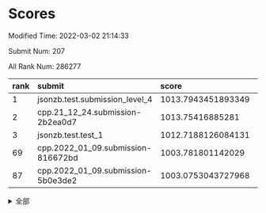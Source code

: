 # Scores

Modified Time: 2022-03-02 21:14:33

Submit Num: 207

All Rank Num: 286277

| rank |               submit               |       score        |       sigma        | pk_num |
| :--- | :--------------------------------- | :----------------- | :----------------- | :----- |
| 1    | jsonzb.test.submission_level_4     | 1013.7943451893349 | 0.8320610236140068 | 5529   |
| 2    | cpp.21_12_24.submission-2b2ea0d7   | 1013.75416885281   | 0.8055855299642437 | 5534   |
| 3    | jsonzb.test.test_1                 | 1012.7188126084131 | 0.8245162236537306 | 5528   |
| 69   | cpp.2022_01_09.submission-816672bd | 1003.781801142029  | 0.7150605505542722 | 5533   |
| 87   | cpp.2022_01_09.submission-5b0e3de2 | 1003.0753043727968 | 0.7066986723390043 | 5534   |


<details>
<summary>全部</summary>

| rank |                 submit                 |       score        |       sigma        | pk_num |
| :--- | :------------------------------------- | :----------------- | :----------------- | :----- |
| 1    | jsonzb.test.submission_level_4         | 1013.7943451893349 | 0.8320610236140068 | 5529   |
| 2    | cpp.21_12_24.submission-2b2ea0d7       | 1013.75416885281   | 0.8055855299642437 | 5534   |
| 3    | jsonzb.test.test_1                     | 1012.7188126084131 | 0.8245162236537306 | 5528   |
| 4    | gobigger.level_3.submission_level_3_1  | 1011.7354679394803 | 0.784219489095487  | 5531   |
| 5    | gobigger.level_3.submission_level_3_19 | 1011.3970072757891 | 0.7837418126549411 | 5531   |
| 6    | gobigger.level_3.submission_level_3_7  | 1011.3707893532152 | 0.7736267624686066 | 5533   |
| 7    | gobigger.level_3.submission_level_3_42 | 1011.1961084860583 | 0.7590296097558654 | 5537   |
| 8    | gobigger.level_3.submission_level_3_45 | 1011.1326689617906 | 0.7857234476179675 | 5533   |
| 9    | gobigger.level_3.submission_level_3_48 | 1010.8382378475069 | 0.771311796376459  | 5526   |
| 10   | gobigger.level_3.submission_level_3_12 | 1010.833810543963  | 0.7726901487118369 | 5536   |
| 11   | gobigger.level_3.submission_level_3_30 | 1010.804350682002  | 0.7583274134185481 | 5527   |
| 12   | gobigger.level_3.submission_level_3_35 | 1010.7815467965743 | 0.7958876589300655 | 5541   |
| 13   | gobigger.level_3.submission_level_3_47 | 1010.665233831003  | 0.7724219111280242 | 5532   |
| 14   | gobigger.level_3.submission_level_3_15 | 1010.5878472880889 | 0.7663931403743454 | 5534   |
| 15   | gobigger.level_3.submission_level_3_24 | 1010.5776049874565 | 0.7516393429601431 | 5531   |
| 16   | gobigger.level_3.submission_level_3_34 | 1010.5626082410525 | 0.7734810596399087 | 5532   |
| 17   | gobigger.level_3.submission_level_3_25 | 1010.4909682777974 | 0.7761101836842491 | 5529   |
| 18   | gobigger.level_3.submission_level_3_8  | 1010.4883006514725 | 0.7877911518612506 | 5534   |
| 19   | gobigger.level_3.submission_level_3_5  | 1010.4509011343283 | 0.7644745121974449 | 5533   |
| 20   | gobigger.level_3.submission_level_3_9  | 1010.443563223765  | 0.7839366241906741 | 5530   |
| 21   | gobigger.level_3.submission_level_3_38 | 1010.4350173780488 | 0.7460287643320799 | 5531   |
| 22   | gobigger.level_3.submission_level_3_16 | 1010.3772931331125 | 0.7408166208461248 | 5530   |
| 23   | gobigger.level_3.submission_level_3_20 | 1010.323698280569  | 0.7711473849573196 | 5527   |
| 24   | gobigger.level_3.submission_level_3_32 | 1010.2636228528671 | 0.7420496762473138 | 5529   |
| 25   | gobigger.level_3.submission_level_3_44 | 1010.2176469510484 | 0.7592571565987812 | 5530   |
| 26   | gobigger.level_3.submission_level_3_13 | 1010.1803152317993 | 0.767859432683802  | 5533   |
| 27   | gobigger.level_3.submission_level_3_39 | 1010.1561668335169 | 0.7457392348530006 | 5533   |
| 28   | gobigger.level_3.submission_level_3_26 | 1009.9738292278982 | 0.742025557193631  | 5538   |
| 29   | gobigger.level_3.submission_level_3_28 | 1009.9021398658383 | 0.7518117465836553 | 5526   |
| 30   | gobigger.level_3.submission_level_3_31 | 1009.8934588476443 | 0.7561102515577732 | 5535   |
| 31   | gobigger.level_3.submission_level_3_27 | 1009.8692018294581 | 0.76837008359936   | 5529   |
| 32   | gobigger.level_3.submission_level_3_14 | 1009.792698166803  | 0.7427319341308494 | 5529   |
| 33   | gobigger.level_3.submission_level_3_3  | 1009.7821624060781 | 0.7648092951858292 | 5530   |
| 34   | gobigger.level_3.submission_level_3_11 | 1009.7201389479603 | 0.7449638377587576 | 5530   |
| 35   | gobigger.level_3.submission_level_3_17 | 1009.7034247466235 | 0.7374287930008853 | 5529   |
| 36   | gobigger.level_3.submission_level_3_23 | 1009.693858151484  | 0.7425264159654346 | 5532   |
| 37   | gobigger.level_3.submission_level_3_0  | 1009.6932739854733 | 0.7536593869592775 | 5529   |
| 38   | gobigger.level_3.submission_level_3_41 | 1009.6494679113082 | 0.7518307284745304 | 5533   |
| 39   | gobigger.level_3.submission_level_3_2  | 1009.5729953084041 | 0.7426092612858984 | 5530   |
| 40   | gobigger.level_3.submission_level_3_6  | 1009.5437094819413 | 0.7507849737601543 | 5527   |
| 41   | gobigger.level_3.submission_level_3_33 | 1009.4443487596047 | 0.7307641008374303 | 5535   |
| 42   | gobigger.level_3.submission_level_3_40 | 1009.4190338989591 | 0.7630401457303159 | 5531   |
| 43   | gobigger.level_3.submission_level_3_22 | 1009.3580307392433 | 0.7464050031768409 | 5532   |
| 44   | gobigger.level_3.submission_level_3_49 | 1009.3087528957727 | 0.747486566793059  | 5536   |
| 45   | gobigger.level_3.submission_level_3_43 | 1009.2623985758    | 0.732308811480995  | 5533   |
| 46   | gobigger.level_3.submission_level_3_37 | 1009.1603454241282 | 0.7220838225437551 | 5529   |
| 47   | gobigger.level_3.submission_level_3_4  | 1009.0303250070448 | 0.7481247494226477 | 5528   |
| 48   | gobigger.level_3.submission_level_3_10 | 1009.0242949528744 | 0.7701709405399212 | 5538   |
| 49   | gobigger.level_3.submission_level_3_36 | 1008.946524829466  | 0.7851856373058018 | 5534   |
| 50   | gobigger.level_3.submission_level_3_46 | 1008.8876228747512 | 0.7512595901050668 | 5535   |
| 51   | gobigger.level_3.submission_level_3_21 | 1008.4437120878748 | 0.7595148439831569 | 5536   |
| 52   | gobigger.level_3.submission_level_3_29 | 1008.4314394371919 | 0.7459657638677195 | 5525   |
| 53   | gobigger.level_3.submission_level_3_18 | 1007.9258682547013 | 0.7540278601560454 | 5527   |
| 54   | gobigger.level_1.submission_level_1_33 | 1005.0140930846557 | 0.7118696785806359 | 5532   |
| 55   | gobigger.level_1.submission_level_1_26 | 1004.9403398680103 | 0.7265473170541513 | 5531   |
| 56   | gobigger.level_1.submission_level_1_38 | 1004.7147828923407 | 0.7289223909238987 | 5531   |
| 57   | gobigger.level_1.submission_level_1_4  | 1004.6475175973422 | 0.7107601991438346 | 5531   |
| 58   | gobigger.level_1.submission_level_1_32 | 1004.4485366459014 | 0.7186649495410578 | 5527   |
| 59   | gobigger.level_1.submission_level_1_20 | 1004.2313693915211 | 0.7157687783967083 | 5536   |
| 60   | gobigger.level_1.submission_level_1_39 | 1004.1392501522864 | 0.7208873076515949 | 5534   |
| 61   | gobigger.level_1.submission_level_1_2  | 1004.1198462297203 | 0.7207797052263555 | 5537   |
| 62   | gobigger.level_1.submission_level_1_19 | 1004.0254492574447 | 0.7200943516081995 | 5529   |
| 63   | gobigger.level_1.submission_level_1_11 | 1004.0224691730106 | 0.7139603263635188 | 5526   |
| 64   | gobigger.level_1.submission_level_1_31 | 1003.8936564576884 | 0.7125704530491531 | 5531   |
| 65   | gobigger.level_1.submission_level_1_44 | 1003.8576791827509 | 0.7179737183519133 | 5533   |
| 66   | gobigger.level_1.submission_level_1_8  | 1003.8570539549888 | 0.718923607646974  | 5531   |
| 67   | gobigger.level_1.submission_level_1_12 | 1003.849591145187  | 0.720264772378764  | 5530   |
| 68   | gobigger.level_1.submission_level_1_24 | 1003.8215709978687 | 0.717436734166645  | 5534   |
| 69   | cpp.2022_01_09.submission-816672bd     | 1003.781801142029  | 0.7150605505542722 | 5533   |
| 70   | gobigger.level_1.submission_level_1_49 | 1003.7518872231836 | 0.7157102083573215 | 5532   |
| 71   | gobigger.level_1.submission_level_1_16 | 1003.7249368859322 | 0.7263770714001935 | 5536   |
| 72   | gobigger.level_1.submission_level_1_43 | 1003.6831457562477 | 0.7162517597099463 | 5530   |
| 73   | gobigger.level_1.submission_level_1_9  | 1003.5306863532171 | 0.7210587807917157 | 5530   |
| 74   | gobigger.level_1.submission_level_1_45 | 1003.5250521303675 | 0.7193003038170337 | 5531   |
| 75   | gobigger.level_1.submission_level_1_46 | 1003.4438650417293 | 0.7181875239727618 | 5528   |
| 76   | gobigger.level_1.submission_level_1_10 | 1003.3906368468702 | 0.7166933459487098 | 5538   |
| 77   | gobigger.level_1.submission_level_1_22 | 1003.3768221870646 | 0.7087276789313189 | 5527   |
| 78   | gobigger.level_1.submission_level_1_48 | 1003.3719166497908 | 0.7202926068741834 | 5535   |
| 79   | gobigger.level_1.submission_level_1_0  | 1003.3577235185163 | 0.7120510634811734 | 5539   |
| 80   | gobigger.level_1.submission_level_1_28 | 1003.3168799491125 | 0.7213434179186704 | 5532   |
| 81   | gobigger.level_1.submission_level_1_35 | 1003.2954469233691 | 0.7260659691252027 | 5530   |
| 82   | gobigger.level_1.submission_level_1_15 | 1003.2883996042624 | 0.7147831863439241 | 5531   |
| 83   | gobigger.level_1.submission_level_1_47 | 1003.2564629713496 | 0.711756944228298  | 5529   |
| 84   | gobigger.level_1.submission_level_1_14 | 1003.1898824068726 | 0.7299362247675708 | 5531   |
| 85   | gobigger.level_1.submission_level_1_27 | 1003.1832823596187 | 0.7320965093171873 | 5531   |
| 86   | gobigger.level_1.submission_level_1_29 | 1003.0766100315092 | 0.7297359358082167 | 5531   |
| 87   | cpp.2022_01_09.submission-5b0e3de2     | 1003.0753043727968 | 0.7066986723390043 | 5534   |
| 88   | gobigger.level_1.submission_level_1_23 | 1003.0743743849928 | 0.7225883538327965 | 5534   |
| 89   | gobigger.level_1.submission_level_1_1  | 1003.0154922296513 | 0.7301345448977322 | 5530   |
| 90   | gobigger.level_1.submission_level_1_42 | 1002.868773615039  | 0.723558046754392  | 5533   |
| 91   | gobigger.level_1.submission_level_1_34 | 1002.7835963672635 | 0.7214424612207425 | 5528   |
| 92   | gobigger.level_1.submission_level_1_5  | 1002.7518071389597 | 0.7163991390815969 | 5530   |
| 93   | gobigger.level_1.submission_level_1_18 | 1002.7298904475954 | 0.7163545750338547 | 5531   |
| 94   | gobigger.level_1.submission_level_1_7  | 1002.6990052423803 | 0.714978686253571  | 5530   |
| 95   | gobigger.level_1.submission_level_1_37 | 1002.5747116487643 | 0.7142099076987186 | 5534   |
| 96   | gobigger.level_1.submission_level_1_6  | 1002.564174548233  | 0.7042034875872022 | 5531   |
| 97   | gobigger.level_1.submission_level_1_17 | 1002.5479736187707 | 0.7275102257039134 | 5531   |
| 98   | gobigger.level_1.submission_level_1_41 | 1002.4959830778516 | 0.718957724719149  | 5538   |
| 99   | gobigger.level_1.submission_level_1_30 | 1002.4888161236468 | 0.7135293013010643 | 5531   |
| 100  | gobigger.level_1.submission_level_1_25 | 1002.4794783929588 | 0.7169058879236927 | 5538   |
| 101  | gobigger.level_1.submission_level_1_13 | 1002.1323476695753 | 0.7040875265680504 | 5535   |
| 102  | gobigger.level_1.submission_level_1_40 | 1002.121388758806  | 0.7145875603106059 | 5534   |
| 103  | gobigger.level_1.submission_level_1_3  | 1002.110846388375  | 0.7197873527542916 | 5529   |
| 104  | gobigger.level_1.submission_level_1_21 | 1002.0338391069196 | 0.7068219568393622 | 5530   |
| 105  | gobigger.level_1.submission_level_1_36 | 1001.8589849587214 | 0.7094055530454291 | 5531   |
| 106  | gobigger.random.submission_random_13   | 997.6203265211434  | 0.7022430244566122 | 5531   |
| 107  | gobigger.random.submission_random_39   | 997.1003795455763  | 0.7188244192019206 | 5532   |
| 108  | gobigger.random.submission_random_22   | 997.0148674196993  | 0.7058946407879575 | 5536   |
| 109  | gobigger.random.submission_random_12   | 996.8395511756075  | 0.7105261784330024 | 5524   |
| 110  | gobigger.random.submission_random_28   | 996.7104914450745  | 0.7173942185225148 | 5529   |
| 111  | gobigger.random.submission_random_11   | 996.7089246093972  | 0.7072701780281385 | 5536   |
| 112  | gobigger.random.submission_random_0    | 996.6884704045268  | 0.7094722288284034 | 5532   |
| 113  | gobigger.random.submission_random_45   | 996.6809675403751  | 0.7106555257812619 | 5535   |
| 114  | gobigger.random.submission_random_24   | 996.6684288525227  | 0.7110352968623206 | 5532   |
| 115  | gobigger.random.submission_random_37   | 996.5154298312423  | 0.7139036936581513 | 5533   |
| 116  | gobigger.random.submission_random_44   | 996.4985621939277  | 0.703750727768859  | 5527   |
| 117  | gobigger.random.submission_random_9    | 996.4698356628787  | 0.7216416411214355 | 5528   |
| 118  | gobigger.random.submission_random_43   | 996.4693917364671  | 0.69926957711124   | 5533   |
| 119  | gobigger.random.submission_random_19   | 996.4673324539582  | 0.7122756232367666 | 5535   |
| 120  | gobigger.random.submission_random_10   | 996.350136493632   | 0.7005240614503465 | 5531   |
| 121  | gobigger.random.submission_random_34   | 996.287460709947   | 0.7059690254682535 | 5534   |
| 122  | gobigger.random.submission_random_49   | 996.2584919333516  | 0.7192406038647161 | 5536   |
| 123  | gobigger.random.submission_random_6    | 996.1899937340152  | 0.7200126623598715 | 5530   |
| 124  | gobigger.random.submission_random_40   | 996.1816352941113  | 0.6990241484600105 | 5536   |
| 125  | gobigger.random.submission_random_5    | 996.1747097838343  | 0.7191633232407535 | 5530   |
| 126  | gobigger.random.submission_random_32   | 996.1503772342635  | 0.7187391883460144 | 5534   |
| 127  | gobigger.random.submission_random_36   | 996.1291805634098  | 0.7156095350218303 | 5528   |
| 128  | gobigger.random.submission_random_20   | 996.0881692549774  | 0.7114015455991337 | 5532   |
| 129  | gobigger.random.submission_random_48   | 996.0764755989474  | 0.7147384161199377 | 5530   |
| 130  | gobigger.random.submission_random_14   | 996.0655601466273  | 0.7132171497152575 | 5537   |
| 131  | gobigger.random.submission_random_33   | 996.0407574637643  | 0.708456955449161  | 5533   |
| 132  | gobigger.random.submission_random_29   | 996.0310215997757  | 0.7004872360701203 | 5528   |
| 133  | gobigger.random.submission_random_31   | 995.9327464523517  | 0.7031749377440545 | 5533   |
| 134  | gobigger.random.submission_random_17   | 995.9087261061524  | 0.7200324754936246 | 5529   |
| 135  | gobigger.random.submission_random_18   | 995.8713348274173  | 0.7183337309594596 | 5532   |
| 136  | gobigger.random.submission_random_16   | 995.8059134527052  | 0.7112608111141147 | 5533   |
| 137  | gobigger.random.submission_random_21   | 995.797827450778   | 0.7175888869018352 | 5530   |
| 138  | gobigger.random.submission_random_46   | 995.7695966593469  | 0.7181898028270974 | 5531   |
| 139  | gobigger.random.submission_random_7    | 995.7550565550846  | 0.7117035460694683 | 5529   |
| 140  | gobigger.random.submission_random_15   | 995.7305386105483  | 0.7070858432754811 | 5532   |
| 141  | gobigger.random.submission_random_23   | 995.7218475520065  | 0.7264965373644443 | 5533   |
| 142  | gobigger.random.submission_random_26   | 995.7191828004383  | 0.7099499705675995 | 5534   |
| 143  | gobigger.random.submission_random_25   | 995.7033503322926  | 0.708951894018798  | 5532   |
| 144  | gobigger.random.submission_random_1    | 995.686854608555   | 0.7111809757510045 | 5533   |
| 145  | gobigger.random.submission_random_30   | 995.6760805850876  | 0.7130369570167355 | 5532   |
| 146  | gobigger.random.submission_random_2    | 995.6641600704294  | 0.7034209318144529 | 5535   |
| 147  | gobigger.random.submission_random_38   | 995.6510692148136  | 0.7155515040326218 | 5533   |
| 148  | gobigger.random.submission_random_42   | 995.3965215712904  | 0.7113877486326688 | 5530   |
| 149  | gobigger.random.submission_random_27   | 995.0647187452751  | 0.7133487114499619 | 5535   |
| 150  | gobigger.random.submission_random_47   | 995.0469633078116  | 0.7059929622472074 | 5532   |
| 151  | gobigger.random.submission_random_41   | 994.9699178460539  | 0.7020159341846699 | 5534   |
| 152  | gobigger.random.submission_random_35   | 994.8872472772381  | 0.7210273879497169 | 5533   |
| 153  | gobigger.random.submission_random_4    | 994.8519898674919  | 0.7255695842690925 | 5535   |
| 154  | gobigger.random.submission_random_3    | 994.7727871059531  | 0.7061406575632293 | 5532   |
| 155  | gobigger.random.submission_random_8    | 994.3793218121112  | 0.730231046759286  | 5535   |
| 156  | gobigger.level_2.submission_level_2_24 | 994.1122338401728  | 0.7204567314152334 | 5532   |
| 157  | gobigger.level_2.submission_level_2_12 | 993.4963894202914  | 0.7236683265417654 | 5524   |
| 158  | gobigger.level_2.submission_level_2_38 | 993.4429768200581  | 0.7338143427956734 | 5535   |
| 159  | gobigger.level_2.submission_level_2_22 | 993.3380242599138  | 0.7542148567651646 | 5533   |
| 160  | gobigger.level_2.submission_level_2_20 | 993.221822151062   | 0.7349826391600949 | 5531   |
| 161  | gobigger.level_2.submission_level_2_4  | 993.1565635664858  | 0.7503418700027203 | 5535   |
| 162  | gobigger.level_2.submission_level_2_40 | 993.0781239504207  | 0.7373782134818837 | 5535   |
| 163  | gobigger.level_2.submission_level_2_49 | 993.0747259596524  | 0.7450164210087078 | 5527   |
| 164  | gobigger.level_2.submission_level_2_25 | 992.9339330198131  | 0.7582123717816944 | 5531   |
| 165  | gobigger.level_2.submission_level_2_37 | 992.9323169065485  | 0.731132978709369  | 5530   |
| 166  | gobigger.level_2.submission_level_2_2  | 992.8286516591982  | 0.7306708917706446 | 5537   |
| 167  | gobigger.level_2.submission_level_2_10 | 992.7868699295348  | 0.7367515692247166 | 5526   |
| 168  | gobigger.level_2.submission_level_2_27 | 992.7860679628238  | 0.7352764354215885 | 5535   |
| 169  | gobigger.level_2.submission_level_2_7  | 992.712772344042   | 0.7290414274674691 | 5531   |
| 170  | gobigger.level_2.submission_level_2_18 | 992.6855326525347  | 0.7322963820862269 | 5532   |
| 171  | gobigger.level_2.submission_level_2_21 | 992.5638707407822  | 0.7461839672309136 | 5528   |
| 172  | gobigger.level_2.submission_level_2_23 | 992.4412322322211  | 0.7508352346899009 | 5529   |
| 173  | gobigger.level_2.submission_level_2_41 | 992.3913267809112  | 0.7425231312114127 | 5533   |
| 174  | gobigger.level_2.submission_level_2_6  | 992.3778375965385  | 0.7310594491024527 | 5539   |
| 175  | gobigger.level_2.submission_level_2_11 | 992.376378479995   | 0.7382590909309394 | 5526   |
| 176  | gobigger.level_2.submission_level_2_29 | 992.3496801175488  | 0.7364832264896963 | 5534   |
| 177  | gobigger.level_2.submission_level_2_48 | 992.2193488209324  | 0.7260636170773718 | 5534   |
| 178  | gobigger.level_2.submission_level_2_15 | 992.0861414124142  | 0.749968764190477  | 5527   |
| 179  | gobigger.level_2.submission_level_2_39 | 992.0628602004796  | 0.7507229255675516 | 5534   |
| 180  | gobigger.level_2.submission_level_2_13 | 992.018320451019   | 0.7522400528625862 | 5534   |
| 181  | gobigger.level_2.submission_level_2_47 | 991.9999621069852  | 0.7305722687122019 | 5530   |
| 182  | gobigger.level_2.submission_level_2_32 | 991.9552593751894  | 0.7488280295991133 | 5535   |
| 183  | gobigger.level_2.submission_level_2_43 | 991.9241103575971  | 0.7463501195690895 | 5528   |
| 184  | gobigger.level_2.submission_level_2_3  | 991.9013362794451  | 0.7446950658603978 | 5534   |
| 185  | gobigger.level_2.submission_level_2_34 | 991.8516072144187  | 0.7688365858225197 | 5533   |
| 186  | gobigger.level_2.submission_level_2_9  | 991.7620631717463  | 0.7484185215442095 | 5538   |
| 187  | gobigger.level_2.submission_level_2_8  | 991.6697861896265  | 0.7486473025575082 | 5538   |
| 188  | gobigger.level_2.submission_level_2_42 | 991.6457236862277  | 0.7442611973447999 | 5533   |
| 189  | gobigger.level_2.submission_level_2_36 | 991.5526061030472  | 0.7452668861702345 | 5526   |
| 190  | gobigger.level_2.submission_level_2_35 | 991.5152143336564  | 0.7336887831058749 | 5530   |
| 191  | gobigger.level_2.submission_level_2_14 | 991.5116158340102  | 0.7390995717626412 | 5536   |
| 192  | gobigger.level_2.submission_level_2_45 | 991.4652054943975  | 0.7554977506644746 | 5535   |
| 193  | gobigger.level_2.submission_level_2_19 | 991.440167544466   | 0.7433760263854949 | 5533   |
| 194  | gobigger.level_2.submission_level_2_30 | 991.333848590947   | 0.7502853018177572 | 5533   |
| 195  | gobigger.level_2.submission_level_2_33 | 991.2364569985602  | 0.7526448532686065 | 5528   |
| 196  | gobigger.level_2.submission_level_2_17 | 990.9029377249761  | 0.7717556844540638 | 5530   |
| 197  | gobigger.level_2.submission_level_2_16 | 990.8794633603696  | 0.765581863858287  | 5531   |
| 198  | gobigger.level_2.submission_level_2_5  | 990.7581715168863  | 0.7682148618347391 | 5531   |
| 199  | gobigger.level_2.submission_level_2_44 | 990.6036255822468  | 0.7505652950445718 | 5532   |
| 200  | gobigger.level_2.submission_level_2_46 | 990.5762978615357  | 0.7646814779279953 | 5526   |
| 201  | gobigger.level_2.submission_level_2_0  | 990.5757531209258  | 0.7821404544741498 | 5540   |
| 202  | gobigger.level_2.submission_level_2_28 | 990.5562059819705  | 0.7440621772175308 | 5537   |
| 203  | gobigger.level_2.submission_level_2_1  | 990.4096626500632  | 0.7711698477602917 | 5537   |
| 204  | gobigger.level_2.submission_level_2_31 | 990.3265564335597  | 0.7805482736045236 | 5532   |
| 205  | gobigger.level_2.submission_level_2_26 | 989.8645416064437  | 0.7771681214996811 | 5533   |
| 206  | gobigger.none.submission_none_0        | 976.744589536435   | 1.3704871117546176 | 5531   |
| 207  | gobigger.none.submission_none_1        | 975.145744866819   | 1.5503972789172473 | 5531   |

</details>